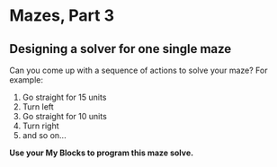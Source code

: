 # Mazes, Part 3

## Designing a solver for one single maze

Can you come up with a sequence of actions to solve your maze? For example: 

1. Go straight for 15 units
1. Turn left
1. Go straight for 10 units
1. Turn right
1. and so on...

**Use your My Blocks to program this maze solve.**
